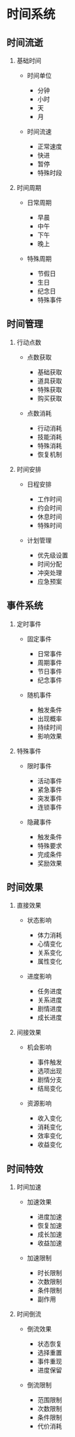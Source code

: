 # 时间系统

## 时间流逝
1. 基础时间
   - 时间单位
     * 分钟
     * 小时
     * 天
     * 月
   
   - 时间流速
     * 正常速度
     * 快进
     * 暂停
     * 特殊时段

2. 时间周期
   - 日常周期
     * 早晨
     * 中午
     * 下午
     * 晚上
   
   - 特殊周期
     * 节假日
     * 生日
     * 纪念日
     * 特殊事件

## 时间管理
1. 行动点数
   - 点数获取
     * 基础获取
     * 道具获取
     * 特殊获取
     * 购买获取
   
   - 点数消耗
     * 行动消耗
     * 技能消耗
     * 特殊消耗
     * 恢复机制

2. 时间安排
   - 日程安排
     * 工作时间
     * 约会时间
     * 休息时间
     * 特殊时间
   
   - 计划管理
     * 优先级设置
     * 时间分配
     * 冲突处理
     * 应急预案

## 事件系统
1. 定时事件
   - 固定事件
     * 日常事件
     * 周期事件
     * 节日事件
     * 纪念事件
   
   - 随机事件
     * 触发条件
     * 出现概率
     * 持续时间
     * 影响效果

2. 特殊事件
   - 限时事件
     * 活动事件
     * 紧急事件
     * 突发事件
     * 连锁事件
   
   - 隐藏事件
     * 触发条件
     * 特殊要求
     * 完成条件
     * 奖励效果

## 时间效果
1. 直接效果
   - 状态影响
     * 体力消耗
     * 心情变化
     * 关系变化
     * 属性变化
   
   - 进度影响
     * 任务进度
     * 关系进度
     * 剧情进度
     * 成长进度

2. 间接效果
   - 机会影响
     * 事件触发
     * 选项出现
     * 剧情分支
     * 结局变化
   
   - 资源影响
     * 收入变化
     * 消耗变化
     * 效率变化
     * 收益变化

## 时间特效
1. 时间加速
   - 加速效果
     * 进度加速
     * 恢复加速
     * 成长加速
     * 收益加速
   
   - 加速限制
     * 时长限制
     * 次数限制
     * 条件限制
     * 副作用

2. 时间倒流
   - 倒流效果
     * 状态恢复
     * 选择重置
     * 事件重现
     * 进度保留
   
   - 倒流限制
     * 范围限制
     * 次数限制
     * 条件限制
     * 代价消耗

